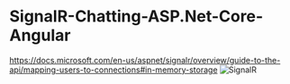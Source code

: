 # SignalR-Chatting-ASP.Net-Core-Angular
https://docs.microsoft.com/en-us/aspnet/signalr/overview/guide-to-the-api/mapping-users-to-connections#in-memory-storage
<img src="http://shashangka.com/wp-content/uploads/2020/04/sigr.png" alt="SignalR">
